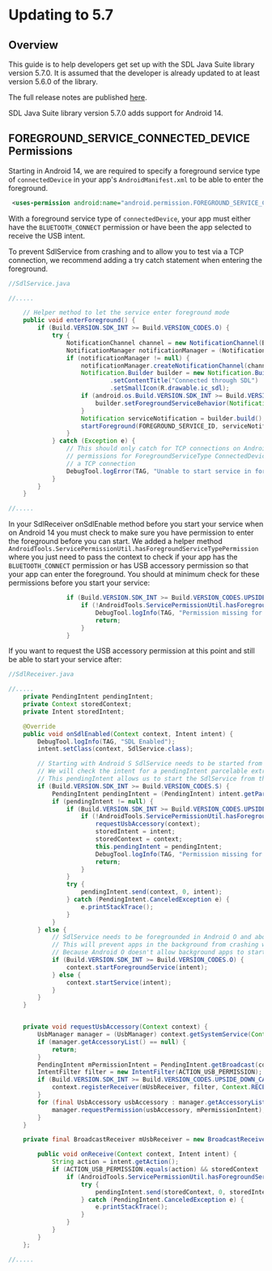 # Updating to 5.7

## Overview

This guide is to help developers get set up with the SDL Java Suite library version 5.7.0. It is assumed that the developer is already updated to at least version 5.6.0 of the library.

The full release notes are published [here](https://github.com/smartdevicelink/sdl_java_suite/releases).

SDL Java Suite library version 5.7.0 adds support for Android 14.

## FOREGROUND_SERVICE_CONNECTED_DEVICE Permissions

Starting in Android 14, we are required to specify a foreground service type of `connectedDevice` in your app's `AndroidManifest.xml` to be able to enter the foreground. 

```xml
 <uses-permission android:name="android.permission.FOREGROUND_SERVICE_CONNECTED_DEVICE" />
```
With a foreground service type of `connectedDevice`, your app must either have the `BLUETOOTH_CONNECT` permission or have been the app selected to receive the USB intent.

To prevent SdlService from crashing and to allow you to test via a TCP connection, we recommend adding a try catch statement when entering the foreground.

```java
//SdlService.java

//.....

    // Helper method to let the service enter foreground mode
    public void enterForeground() {
        if (Build.VERSION.SDK_INT >= Build.VERSION_CODES.O) {
            try {
                NotificationChannel channel = new NotificationChannel(BuildConfig.APP_ID, "SdlService", NotificationManager.IMPORTANCE_DEFAULT);
                NotificationManager notificationManager = (NotificationManager) getSystemService(Context.NOTIFICATION_SERVICE);
                if (notificationManager != null) {
                    notificationManager.createNotificationChannel(channel);
                    Notification.Builder builder = new Notification.Builder(this, channel.getId())
                            .setContentTitle("Connected through SDL")
                            .setSmallIcon(R.drawable.ic_sdl);
                    if (android.os.Build.VERSION.SDK_INT >= Build.VERSION_CODES.S) {
                        builder.setForegroundServiceBehavior(Notification.FOREGROUND_SERVICE_IMMEDIATE);
                    }
                    Notification serviceNotification = builder.build();
                    startForeground(FOREGROUND_SERVICE_ID, serviceNotification);
                }
            } catch (Exception e) {
                // This should only catch for TCP connections on Android 14+ due to needing
                // permissions for ForegroundServiceType ConnectedDevice that don't make sense for
                // a TCP connection
                DebugTool.logError(TAG, "Unable to start service in foreground", e);
            }
        }
    }

//.....

```

In your SdlReceiver onSdlEnable method before you start your service when on Android 14 you must check to make sure you have permission to enter the foreground before you can start. We added a helper method `AndroidTools.ServicePermissionUtil.hasForegroundServiceTypePermission` where you just need to pass the context to check if your app has the `BLUETOOTH_CONNECT` permission or has USB accessory permission so that your app can enter the foreground. You should at minimum check for these permissions before you start your service:

```java
                if (Build.VERSION.SDK_INT >= Build.VERSION_CODES.UPSIDE_DOWN_CAKE) {
                    if (!AndroidTools.ServicePermissionUtil.hasForegroundServiceTypePermission(context)) {
                        DebugTool.logInfo(TAG, "Permission missing for ForegroundServiceType connected device." + context);
                        return;
                    }
                }
````

If you want to request the USB accessory permission at this point and still be able to start your service after:
```java
//SdlReceiver.java

//.....
    private PendingIntent pendingIntent;
    private Context storedContext;
    private Intent storedIntent;

    @Override
    public void onSdlEnabled(Context context, Intent intent) {
        DebugTool.logInfo(TAG, "SDL Enabled");
        intent.setClass(context, SdlService.class);

        // Starting with Android S SdlService needs to be started from a foreground context.
        // We will check the intent for a pendingIntent parcelable extra
        // This pendingIntent allows us to start the SdlService from the context of the active router service which is in the foreground
        if (Build.VERSION.SDK_INT >= Build.VERSION_CODES.S) {
            PendingIntent pendingIntent = (PendingIntent) intent.getParcelableExtra(TransportConstants.PENDING_INTENT_EXTRA);
            if (pendingIntent != null) {
                if (Build.VERSION.SDK_INT >= Build.VERSION_CODES.UPSIDE_DOWN_CAKE) {
                    if (!AndroidTools.ServicePermissionUtil.hasForegroundServiceTypePermission(context)) {
                        requestUsbAccessory(context);
                        storedIntent = intent;
                        storedContext = context;
                        this.pendingIntent = pendingIntent;
                        DebugTool.logInfo(TAG, "Permission missing for ForegroundServiceType connected device." + context);
                        return;
                    }
                }
                try {
                    pendingIntent.send(context, 0, intent);
                } catch (PendingIntent.CanceledException e) {
                    e.printStackTrace();
                }
            }
        } else {
            // SdlService needs to be foregrounded in Android O and above
            // This will prevent apps in the background from crashing when they try to start SdlService
            // Because Android O doesn't allow background apps to start background services
            if (Build.VERSION.SDK_INT >= Build.VERSION_CODES.O) {
                context.startForegroundService(intent);
            } else {
                context.startService(intent);
            }
        }
    }


    private void requestUsbAccessory(Context context) {
        UsbManager manager = (UsbManager) context.getSystemService(Context.USB_SERVICE);
        if (manager.getAccessoryList() == null) {
            return;
        }
        PendingIntent mPermissionIntent = PendingIntent.getBroadcast(context, 0, new Intent(ACTION_USB_PERMISSION), PendingIntent.FLAG_IMMUTABLE);
        IntentFilter filter = new IntentFilter(ACTION_USB_PERMISSION);
        if (Build.VERSION.SDK_INT >= Build.VERSION_CODES.UPSIDE_DOWN_CAKE) {
            context.registerReceiver(mUsbReceiver, filter, Context.RECEIVER_EXPORTED);
        }
        for (final UsbAccessory usbAccessory : manager.getAccessoryList()) {
            manager.requestPermission(usbAccessory, mPermissionIntent);
        }
    }

    private final BroadcastReceiver mUsbReceiver = new BroadcastReceiver() {

        public void onReceive(Context context, Intent intent) {
            String action = intent.getAction();
            if (ACTION_USB_PERMISSION.equals(action) && storedContext != null && storedIntent != null && pendingIntent != null) {
                if (AndroidTools.ServicePermissionUtil.hasForegroundServiceTypePermission(storedContext)) {
                    try {
                        pendingIntent.send(storedContext, 0, storedIntent);
                    } catch (PendingIntent.CanceledException e) {
                        e.printStackTrace();
                    }
                }
            }
        }
    };

//.....

```
 
